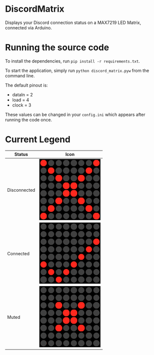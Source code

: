 # DiscordMatrix

Displays your Discord connection status on a MAX7219 LED Matrix, connected via Arduino.

# Running the source code

To install the dependencies, run `pip install -r requirements.txt`. 

To start the application, simply run `python discord_matrix.pyw` from the command line.

The default pinout is:
* dataIn = 2
* load = 4
* clock = 3

These values can be changed in your `config.ini` which appears after running the code once. 

# Current Legend

| Status | Icon |
| ------ | :----: |
| Disconnected | <img src="./images/disconnected.png" alt="disconnected" width="200px" height="200px"/> |
| Connected | <img src="./images/connected.png" alt="connected" width="200px" height="200px"/> |
| Muted |  <img src="./images/muted.png" alt="muted" width="200px" height="200px"/> |
